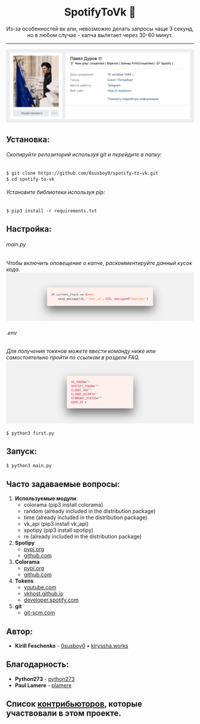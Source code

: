 <h1 align="center"> SpotifyToVk 🎵</h1>
<p align="center">
Из-за особенностей вк апи, невозможно делать запросы чаще 3 секунд,
но в любом случае - капча вылетает через 30-60 минут.
<hr>

![Version 0.0.1 ](https://github.com/0gothboy0/spotify-to-vk/blob/master/img/spotify.png)

## Установка:


###### Скопируйте репозиторий используя git и перейдите в папку:

```
$ git clone https://github.com/0susboy0/spotify-to-vk.git
$ cd spotify-to-vk
```

###### Установите библиотеки используя pip:

```
$ pip3 install -r requirements.txt
```

## Настройка:

###### main.py
*Чтобы включить оповещение о капче, раскомментируйте данный кусок кода.*
![Version 0.0.1 ](https://github.com/0gothboy0/spotify-to-vk/blob/master/img/code.png)

###### .env
*Для получения токенов можете ввести команду ниже или самостоятельно пройти по ссылкам в разделе FAQ.*
![Version 0.0.1 ](https://github.com/0gothboy0/spotify-to-vk/blob/master/img/config.png)


```
$ python3 first.py
```

## Запуск:

```
$ python3 main.py
```

## Часто задаваемые вопросы:

1. **Используемые модули**:
    - colorama (pip3 install colorama)
    - random (already included in the distribution package)
    - time (already included in the distribution package)
    - vk_api (pip3 install vk_api)
    - spotipy (pip3 install spotipy)
    - re (already included in the distribution package)
2. **Spotipy**
    - [pypi.org](https://pypi.org/project/Pillow/)
    - [github.com](https://github.com/plamere/spotipy)
3. **Colorama**
    - [pypi.org](https://pypi.org/project/colorama/)
    - [github.com](https://github.com/tartley/colorama)
4. **Tokens**
    - [youtube.com](https://youtu.be/RuxZaDHeZpA)
    - [vkhost.github.io](https://vkhost.github.io)
    - [developer.spotify.com](https://developer.spotify.com)
5. **git**
    - [git-scm.com](http://git-scm.com)
        


## Автор:

* **Kirill Feschenko** - [0susboy0](https://github.com/0susboy0) • [kiryssha.works](http://kiryssha.works)


## Благодарность:
* **Python273** - [python273](https://github.com/python273)
* **Paul Lamere** - [plamere](https://github.com/plamere)
## Список [контрибьюторов](https://github.com/0susboy0/spotify-to-vk/graphs/contributors), которые участвовали в этом проекте.








